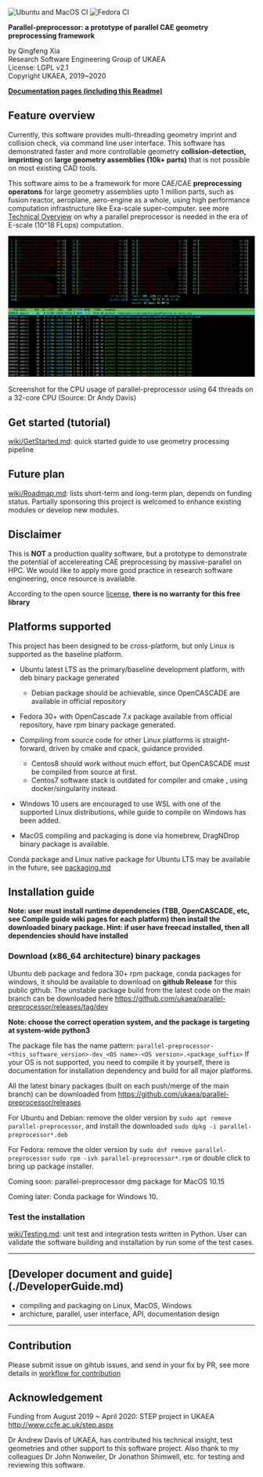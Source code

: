

![Ubuntu and MacOS CI](https://github.com/ukaea/parallel-preprocessor/workflows/ubuntu-macos/badge.svg)
![Fedora CI](https://github.com/ukaea/parallel-preprocessor/workflows/fedora-debian/badge.svg)

**Parallel-preprocessor: a prototype of parallel CAE geometry preprocessing framework**

by Qingfeng Xia  
Research Software Engineering Group of UKAEA  
License: LGPL v2.1  
Copyright UKAEA, 2019~2020  


[**Documentation pages (including this Readme)**](https://ukaea.github.io/parallel-preprocessor/site/doxygen-docs.html)


## Feature overview

Currently, this software provides multi-threading geometry imprint and collision check, via command line user interface. This software has demonstrated faster and more controllable geometry **collision-detection, imprinting** on **large geometry assemblies (10k+ parts)** that is not possible on most existing CAD tools.

This software aims to be a framework for more CAE/CAE **preprocessing operatons** for large geometry assemblies upto 1 million parts, such as fusion reactor, aeroplane, aero-engine as a whole, using high performance computation  infrastructure like Exa-scale super-computer. see more [Technical Overview](./wiki/TechOverview.md) on why a parallel preprocessor is needed in the era of E-scale (10^18 FLops) computation.


![CPU usage of parallel-preprocessor using 64 threads on a 32-core CPU](./wiki/assets/ppp_multithreading_cpu_usage.png)

Screenshot for the CPU usage of parallel-preprocessor using 64 threads on a 32-core CPU (Source: Dr Andy Davis)


## Get started (tutorial)

[wiki/GetStarted.md](wiki/GetStarted.md): quick started guide to use geometry processing pipeline

## Future plan

[wiki/Roadmap.md](wiki/Roadmap.md): lists short-term and long-term plan, depends on funding status. Partially sponsoring this project is welcomed to enhance existing modules or develop new modules.

## Disclaimer

This is **NOT** a production quality software, but a prototype to demonstrate the potential of accelereating CAE preprocessing by massive-parallel on HPC. We would like to apply more good practice in research software engineering, once resource is available.

According to the open source [license](./LICENSE),  **there is no warranty for this free library**

## Platforms supported

This project has been designed to be cross-platform, but only Linux is supported as the baseline platform.

+ Ubuntu latest LTS as the primary/baseline development platform, with deb binary package generated 
    - Debian package should be achievable, since OpenCASCADE are available in official repository

+ Fedora 30+  with OpenCascade 7.x package available from official repository, have rpm binary package generated.

+ Compiling from source code for other Linux platforms is straight-forward,  driven by cmake and cpack, guidance provided. 
    - Centos8 should work without much effort, but OpenCASCADE must be compiled from source at first.
    - Centos7 software stack is outdated for compiler and cmake , using docker/singularity instead.

+ Windows 10 users are encouraged to use WSL with one of the supported Linux distributions, while guide to compile on Windows has been added.

+ MacOS compiling and packaging is done via homebrew, DragNDrop binary package is available.

Conda package and Linux native package for Ubuntu LTS may be available in the future, see [packaging.md](wiki/Packaging.md)

## Installation guide

**Note: user must install runtime dependencies (TBB, OpenCASCADE, etc, see Compile guide wiki pages for each platform) then install the downloaded binary package. Hint: if user have freecad installed, then all dependencies should have installed**


### Download (x86_64 architecture) binary packages
Ubuntu deb package and fedora 30+ rpm package, conda packages for windows, it should be available to download on **github Release** for this public github. The unstable package build from the latest code on the main branch can be downloaded here <https://github.com/ukaea/parallel-preprocessor/releases/tag/dev>

**Note: choose the correct operation system, and the package is targeting at system-wide python3**

The package file has the name pattern: `parallel-preprocessor-<this_software_version>-dev_<OS name>-<OS version>.<package_suffix>` If your OS is not supported, you need to compile it by yourself,  there is documentation for installation dependency and build for all major platforms.

All the latest binary packages (built on each push/merge of the main branch) can be downloaded from
https://github.com/ukaea/parallel-preprocessor/releases

For Ubuntu and Debian: 
remove the older version by `sudo apt remove parallel-preprocessor`, and install the downloaded
`sudo dpkg -i parallel-preprocessor*.deb`

For Fedora:
remove the older version by `sudo dnf remove parallel-preprocessor`
`sudo rpm -ivh parallel-preprocessor*.rpm` or double click to bring up package installer.

 Coming soon: parallel-preprocessor dmg package for MacOS 10.15

 Coming later:   Conda package for Windows 10.

### Test the installation

[wiki/Testing.md](wiki/Testing.md): unit test and integration tests written in Python. User can validate the software building and installation by run some of the test cases.

---

## [Developer document and guide] (./DeveloperGuide.md)

+ compiling and packaging on Linux, MacOS, Windows
+ archicture, parallel, user interface, API, documentation design

---

## Contribution

Please submit issue on gihtub issues, and send in your fix by PR, see more details in [workflow for contribution](./wiki/Contribution.md)

## Acknowledgement

Funding from August 2019 ~ April 2020: STEP project in UKAEA <http://www.ccfe.ac.uk/step.aspx>

Dr Andrew Davis of UKAEA, has contributed his technical insight,  test geometries and other support to this software project. Also thank to my colleagues Dr John Nonweiler, Dr Jonathon Shimwell, etc.  for testing and reviewing this software.